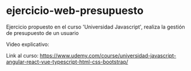 # ejercicio-web-presupuesto
 Ejercicio propuesto en el curso 'Universidad Javascript', realiza la gestión de presupuesto de un usuario
 
 Video explicativo:
 
 Link al curso: https://www.udemy.com/course/universidad-javascript-angular-react-vue-typescript-html-css-bootstrap/
